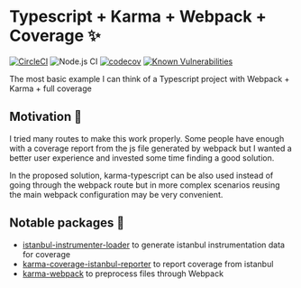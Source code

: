 #  Typescript + Karma + Webpack + Coverage :sparkles:

[![CircleCI](https://circleci.com/gh/mcliment/typescript-karma-webpack-coverage-sample.svg?style=svg)](https://circleci.com/gh/mcliment/typescript-karma-webpack-coverage-sample)
![Node.js CI](https://github.com/mcliment/typescript-karma-webpack-coverage-sample/workflows/Node.js%20CI/badge.svg)
[![codecov](https://codecov.io/gh/mcliment/typescript-karma-webpack-coverage-sample/branch/master/graph/badge.svg)](https://codecov.io/gh/mcliment/typescript-karma-webpack-coverage-sample) [![Known Vulnerabilities](https://snyk.io/test/github/mcliment/typescript-karma-webpack-coverage-sample/badge.svg?targetFile=package.json)](https://snyk.io/test/github/mcliment/typescript-karma-webpack-coverage-sample?targetFile=package.json)

The most basic example I can think of a Typescript project with Webpack + Karma + full coverage

## Motivation :muscle:

I tried many routes to make this work properly. Some people have enough with a coverage report from 
the js file generated by webpack but I wanted a better user experience and invested some time finding
a good solution.

In the proposed solution, karma-typescript can be also used instead of going through the webpack route but
in more complex scenarios reusing the main webpack configuration may be very convenient.

## Notable packages :gift:

- [istanbul-instrumenter-loader](https://github.com/webpack-contrib/istanbul-instrumenter-loader) to generate istanbul instrumentation data for coverage
- [karma-coverage-istanbul-reporter](https://github.com/mattlewis92/karma-coverage-istanbul-reporter) to report coverage from istanbul
- [karma-webpack](https://github.com/webpack-contrib/karma-webpack) to preprocess files through Webpack



